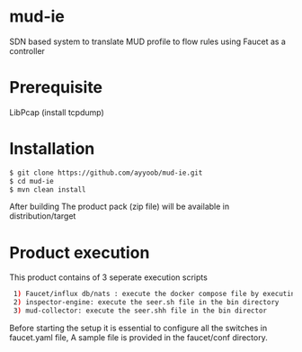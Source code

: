 # mud-ie
SDN based system to translate MUD profile to flow rules using Faucet as a controller

# Prerequisite
LibPcap (install tcpdump)

# Installation

```sh
$ git clone https://github.com/ayyoob/mud-ie.git
$ cd mud-ie
$ mvn clean install
```

After building The product pack (zip file) will be available in distribution/target 
# Product execution

This product contains of 3 seperate execution scripts

```sh
 1) Faucet/influx db/nats : execute the docker compose file by executing the command docker-compose up
 2) inspector-engine: execute the seer.sh file in the bin directory
 3) mud-collector: execute the seer.shh file in the bin director
```

Before starting the setup it is essential to configure all the switches in faucet.yaml file, A sample file is provided in the faucet/conf directory.


